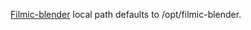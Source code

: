 [Filmic-blender](https://github.com/sobotka/filmic-blender) local path defaults
to /opt/filmic-blender.
